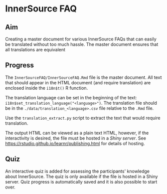 # InnerSource FAQ

## **Aim**

Creating a master document for various InnerSource FAQs that can easily be translated without too much hassle. The master document ensures that all translations are equivalent

## **Progress**

The `InnerSourceFAQ/InnerSourceFAQ.Rmd` file is  the master document. All text that should appear in the HTML document (and require translation) are enclosed inside the `i18n$t()` R function.

The translation language can be set in the beginning of the text: `i18n$set_translation_language("<language>")`. The translation file should be in the `./data/translation_<language>.csv` file relative to the `.Rmd` file.

Use the `translation_extract.py` script to extract the text that would require translation.

The output HTML can be viewed as a plain text HTML, however, if the interactivity is desired, the file must be hosted in a *Shiny server*. See <https://rstudio.github.io/learnr/publishing.html> for details of hosting.

## **Quiz**

An interactive quiz is added for assessing the participants' knowledge about InnerSource. The quiz is only available if the file is hosted in a Shiny server. Quiz progress is automatically saved and it is also possible to start over.
